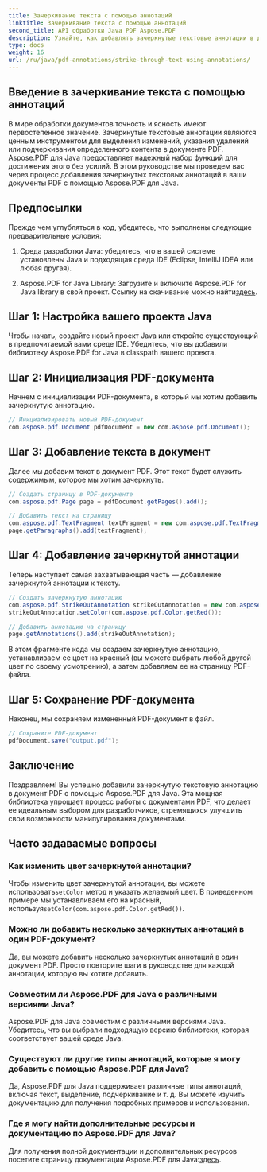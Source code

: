 ```yaml
---
title: Зачеркивание текста с помощью аннотаций
linktitle: Зачеркивание текста с помощью аннотаций
second_title: API обработки Java PDF Aspose.PDF
description: Узнайте, как добавлять зачеркнутые текстовые аннотации в документы PDF с помощью Aspose.PDF для Java. Следуйте нашему пошаговому руководству для точной обработки документов.
type: docs
weight: 16
url: /ru/java/pdf-annotations/strike-through-text-using-annotations/
---
```


## Введение в зачеркивание текста с помощью аннотаций

В мире обработки документов точность и ясность имеют первостепенное значение. Зачеркнутые текстовые аннотации являются ценным инструментом для выделения изменений, указания удалений или подчеркивания определенного контента в документе PDF. Aspose.PDF для Java предоставляет надежный набор функций для достижения этого без усилий. В этом руководстве мы проведем вас через процесс добавления зачеркнутых текстовых аннотаций в ваши документы PDF с помощью Aspose.PDF для Java.

## Предпосылки

Прежде чем углубляться в код, убедитесь, что выполнены следующие предварительные условия:

1. Среда разработки Java: убедитесь, что в вашей системе установлены Java и подходящая среда IDE (Eclipse, IntelliJ IDEA или любая другая).

2.  Aspose.PDF for Java Library: Загрузите и включите Aspose.PDF for Java library в свой проект. Ссылку на скачивание можно найти[здесь](https://releases.aspose.com/pdf/java/).

## Шаг 1: Настройка вашего проекта Java

Чтобы начать, создайте новый проект Java или откройте существующий в предпочитаемой вами среде IDE. Убедитесь, что вы добавили библиотеку Aspose.PDF for Java в classpath вашего проекта.

## Шаг 2: Инициализация PDF-документа

Начнем с инициализации PDF-документа, в который мы хотим добавить зачеркнутую аннотацию.

```java
// Инициализировать новый PDF-документ
com.aspose.pdf.Document pdfDocument = new com.aspose.pdf.Document();
```

## Шаг 3: Добавление текста в документ

Далее мы добавим текст в документ PDF. Этот текст будет служить содержимым, которое мы хотим зачеркнуть.

```java
// Создать страницу в PDF-документе
com.aspose.pdf.Page page = pdfDocument.getPages().add();

// Добавить текст на страницу
com.aspose.pdf.TextFragment textFragment = new com.aspose.pdf.TextFragment("This is a sample text to be struck through.");
page.getParagraphs().add(textFragment);
```

## Шаг 4: Добавление зачеркнутой аннотации

Теперь наступает самая захватывающая часть — добавление зачеркнутой аннотации к тексту.

```java
// Создать зачеркнутую аннотацию
com.aspose.pdf.StrikeOutAnnotation strikeOutAnnotation = new com.aspose.pdf.StrikeOutAnnotation(page, textFragment.getRectangle());
strikeOutAnnotation.setColor(com.aspose.pdf.Color.getRed());

// Добавить аннотацию на страницу
page.getAnnotations().add(strikeOutAnnotation);
```

В этом фрагменте кода мы создаем зачеркнутую аннотацию, устанавливаем ее цвет на красный (вы можете выбрать любой другой цвет по своему усмотрению), а затем добавляем ее на страницу PDF-файла.

## Шаг 5: Сохранение PDF-документа

Наконец, мы сохраняем измененный PDF-документ в файл.

```java
// Сохраните PDF-документ
pdfDocument.save("output.pdf");
```

## Заключение

Поздравляем! Вы успешно добавили зачеркнутую текстовую аннотацию в документ PDF с помощью Aspose.PDF для Java. Эта мощная библиотека упрощает процесс работы с документами PDF, что делает ее идеальным выбором для разработчиков, стремящихся улучшить свои возможности манипулирования документами.

## Часто задаваемые вопросы

### Как изменить цвет зачеркнутой аннотации?

 Чтобы изменить цвет зачеркнутой аннотации, вы можете использовать`setColor` метод и указать желаемый цвет. В приведенном примере мы устанавливаем его на красный, используя`setColor(com.aspose.pdf.Color.getRed())`.

### Можно ли добавить несколько зачеркнутых аннотаций в один PDF-документ?

Да, вы можете добавить несколько зачеркнутых аннотаций в один документ PDF. Просто повторите шаги в руководстве для каждой аннотации, которую вы хотите добавить.

### Совместим ли Aspose.PDF для Java с различными версиями Java?

Aspose.PDF для Java совместим с различными версиями Java. Убедитесь, что вы выбрали подходящую версию библиотеки, которая соответствует вашей среде Java.

### Существуют ли другие типы аннотаций, которые я могу добавить с помощью Aspose.PDF для Java?

Да, Aspose.PDF для Java поддерживает различные типы аннотаций, включая текст, выделение, подчеркивание и т. д. Вы можете изучить документацию для получения подробных примеров и использования.

### Где я могу найти дополнительные ресурсы и документацию по Aspose.PDF для Java?

 Для получения полной документации и дополнительных ресурсов посетите страницу документации Aspose.PDF для Java:[здесь](https://reference.aspose.com/pdf/java/).